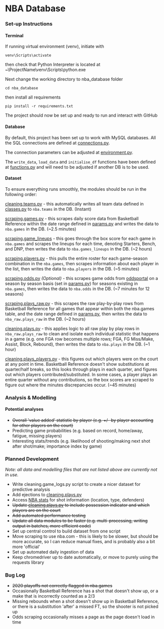 # NBA Database
### Set-up Instructions
#### Terminal
If running virtual environment (venv), initiate with

`venv\Scripts\activate`

then check that Python Interpreter is located at  ~\ProjectName\venv\Scripts\python.exe

Next change the working directory to nba_database folder

`cd nba_database`

then install all requirements

`pip install -r requirements.txt`

The project should now be set up and ready to run and interact with GitHub

#### Database
By default, this project has been set up to work with MySQL databases.  All the SQL connections are defined at 
[connections.py](projects/nba/utils/connections.py).

The connection parameters can be adjusted at [environment.py](projects/nba/utils/environment.py).

The `write_data`, `load_data` and `initialise_df` functions have been defined at
[functions.py](projects/nba/utils/functions.py) and will need to be adjusted  if another DB is to be used.

#### Dataset
To ensure everything runs smoothly, the modules should be run in the following order:

[cleaning.teams.py](projects/nba/data/cleaning/teams.py) - this automatically writes all team data defined in
[classes.py](projects/nba/utils/classes.py) to `nba.teams` in the DB. (Instant)

[scraping.games.py](projects/nba/data/scraping/games.py) - this scrapes daily score data from Basketball Reference 
within the date range defined in [params.py](projects/nba/utils/params.py) and writes the data to `nba.games` in the DB.
(~2.5 minutes)

[scraping.game_lineups](projects/nba/data/scraping/games_lineups.py) - this goes through the box score for each game in
`nba.games` and scrapes the lineups for each time, denoting Starters, Bench, and DNP, then writes the data to
`nba.games_lineups` in the DB. (~2 hours)

[scraping.players.py](projects/nba/data/scraping/players.py) - this pulls the entire roster for each game-season
combination in the `nba.games`, then scrapes information about each player in the list, then writes the data to
`nba.players` in the DB. (~5 minutes)

[scraping.odds.py](projects/nba/data/scraping/odds.py) *(Optional)* - this scrapes game odds from
[oddsportal](https://www.oddsportal.com/) on a season by season basis (set in
[params.py](projects/nba/utils/params.py)) for seasons existing in `nba.games`, then writes the data to `nba.odds` in
the DB. (~7 minutes for 12 seasons)

[scraping.plays_raw.py](projects/nba/data/scraping/plays_raw.py) - this scrapes the raw play-by-play rows from
Basketball Reference for all games that appear within both the nba.games table, and the date range defined in
[params.py](projects/nba/utils/params.py), then writes the data to `nba_raw.plays_raw` in the DB. (~2 hours)

[cleaning.plays.py](projects/nba/data/cleaning/plays.py) - this applies logic to all raw play by play rows in
`nba_raw.plays_raw` to clean and isolate each individual statistic that happens in a game (e.g. one FGA row
becomes multiple rows; FGA, FG Miss/Make, Assist, Block, Rebound), then writes the data to `nba.plays` in the DB.
(~1 hour)

[cleaning.plays_players.py](projects/nba/data/cleaning/plays_players.py) - this figures out which players were on the
court at any point in time.  Basketball Reference doesn't show substitutions at quarter/half breaks, so this looks
through plays in each quarter, and figures out which players contributed/substituted.  In some cases, a player plays an
entire quarter without any contributions, so the box scores are scraped to figure out where the minutes discrepancies
occur. (~45 minutes)

### Analysis & Modelling
#### Potential analyses
* ~~Overall 'value added' statistic by player (e.g. +/- by player accounting for other players on the court)~~
* Predicting game probabilities (e.g. based on record, home/away, fatigue, missing players)
* Interesting stats/trends (e.g. likelihood of shooting/making next shot after shot/make; importance index
  by game)

### Planned Development
*Note: all data and modelling files that are not listed above are currently not in use.*
* Write cleaning.game_logs.py script to create a nicer dataset for predictive
  analysis
* Add ejections to [cleaning.plays.py](projects/nba/data/cleaning/plays.py)
* Access [NBA stats](stats.nba.com) for shot information (location, type, defenders)
* ~~Update [cleaning.plays.py](projects/nba/data/cleaning/plays.py) to include possession indicator and which players
  are on the court~~
* ~~Add automated performance testing~~
* ~~Update all data modules to be faster (e.g. multi-processing, writing output in batches, more efficient code)~~
* Set up central control to build dataset from one script
* Move scraping to use nba.com - this is likely to be slower, but should be more accurate, so I can reduce manual fixes,
and is probably also a bit more 'official'
* Set up automated daily ingestion of data
* Keep chromedriver up to date automatically, or move to purely using the requests library

### Bug Log
* ~~2020 playoffs not correctly flagged in nba.games~~
* Occasionally Basketball Reference has a shot that doesn't show up, or a make that is incorrectly counted as a 2/3
* Missing rebounds when a shot doesn't show up in Basketball Reference, or there is a substitution 'after' a missed FT,
  so the shooter is not picked up
* Odds scraping occasionally misses a page as the page doesn't load in time
